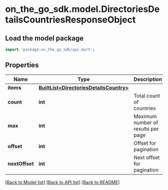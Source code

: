 # on_the_go_sdk.model.DirectoriesDetailsCountriesResponseObject

## Load the model package
```dart
import 'package:on_the_go_sdk/api.dart';
```

## Properties
Name | Type | Description | Notes
------------ | ------------- | ------------- | -------------
**items** | [**BuiltList&lt;DirectoriesDetailsCountry&gt;**](DirectoriesDetailsCountry.md) |  | [optional] 
**count** | **int** | Total count of countries | [optional] 
**max** | **int** | Maximum number of results per page | [optional] 
**offset** | **int** | Offset for pagination | [optional] 
**nextOffset** | **int** | Next offset for pagination | [optional] 

[[Back to Model list]](../README.md#documentation-for-models) [[Back to API list]](../README.md#documentation-for-api-endpoints) [[Back to README]](../README.md)


